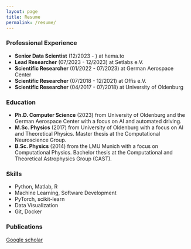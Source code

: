 ```yaml
---
layout: page
title: Resume
permalink: /resume/
---
```

 
### Professional Experience
- **Senior Data Scientist** (12/2023 - ) at hema.to
- **Lead Researcher** (07/2023 - 12/2023) at Setlabs e.V.
- **Scientific Researcher** (01/2022 - 07/2023) at German Aerospace Center
- **Scientific Researcher** (07/2018 - 12/2021) at Offis e.V.
- **Scientific Researcher** (04/2017 - 07/2018) at University of Oldenburg

### Education
- **Ph.D. Computer Science** (2023) from University of Oldenburg and the German Aerospace Center with a focus on AI and automated driving.
- **M.Sc. Physics** (2017) from University of Oldenburg with a focus on AI and Theoretical Physics. Master thesis at the Computational Neuroscience Group.
- **B.Sc. Physics** (2014) from the LMU Munich with a focus on Computational Physics. Bachelor thesis at the Computational and Theoretical Astrophysics Group (CAST).

### Skills
- Python, Matlab, R
- Machine Learning, Software Development
- PyTorch, scikit-learn
- Data Visualization
- Git, Docker

### Publications
[Google scholar](https://scholar.google.de/citations?user=pSP3xs4AAAAJ&hl=de)